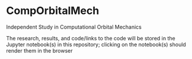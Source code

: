 # CompOrbitalMech
Independent Study in Computational Orbital Mechanics

The research, results, and code/links to the code will be stored in the Jupyter notebook(s) in this repository; clicking on the notebook(s) should render them in the browser

